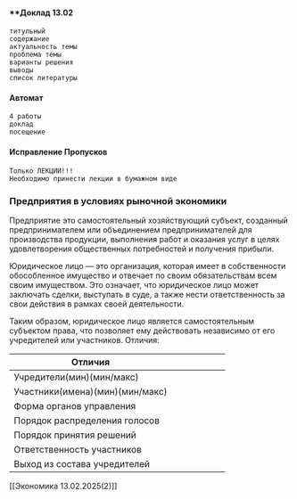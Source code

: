 
#### **Доклад 13.02
	титульный
	содержание
	актуальность темы 
	проблема темы
	варианты решения 
	выводы
	список литературы
#### Автомат

	4 работы
	доклад
	посещение
#### Исправление Пропусков

	Только ЛЕКЦИИ!!!
	Необходимо принести лекции в бумажном виде
### Предприятия в условиях рыночной экономики

Предприятие это самостоятельный хозяйствующий субъект, созданный предпринимателем или объединением предпринимателей для производства продукции, выполнения работ и оказания услуг в целях удовлетворения общественных потребностей и получения прибыли.

Юридическое лицо — это организация, которая имеет в собственности обособленное имущество и отвечает по своим обязательствам всем своим имуществом. Это означает, что юридическое лицо может заключать сделки, выступать в суде, а также нести ответственность за свои действия в рамках своей деятельности.

Таким образом, юридическое лицо является самостоятельным субъектом права, что позволяет ему действовать независимо от его учредителей или участников.
Отличия:

| Отличия                         |     |     |     |     |     |     |
| ------------------------------- | --- | --- | --- | --- | --- | --- |
| Учредители(мин)(мин/макс)       |     |     |     |     |     |     |
| Участники(имена)(мин)(мин/макс) |     |     |     |     |     |     |
| Форма органов управления        |     |     |     |     |     |     |
| Порядок распределения голосов   |     |     |     |     |     |     |
| Порядок принятия решений        |     |     |     |     |     |     |
| Ответственность участников      |     |     |     |     |     |     |
| Выход из состава учредителей    |     |     |     |     |     |     |


[[Экономика 13.02.2025(2)]]